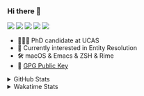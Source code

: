 ### Hi there 👋

[![](https://img.shields.io/badge/-Email-325180?logo=maildotru&logoColor=white&style=flat-square)](mailto:hi@wang.tianshu.me)
[![](https://img.shields.io/badge/-GitHub-black?logo=GitHub&style=flat-square)](https://github.com/tshu-w)
[![](https://img.shields.io/badge/-Telegram-26a5e4?labelColor=fafafa&logo=telegram&style=flat-square)](https://t.me/tshu_w) 
[![](https://img.shields.io/badge/-Twitter-1da1f2?logo=Twitter&logoColor=white&style=flat-square)](https://twitter.com/tshu_w)
[![](https://komarev.com/ghpvc/?username=tshu-w&color=blueviolet&style=flat-square)]()



- 🧑🏻‍🎓 PhD candidate at UCAS
- 🔭 Currently interested in Entity Resolution
- 🛠 macOS & Emacs & ZSH & Rime
- 🔑 [GPG Public Key](https://github.com/tshu-w/dotfiles/blob/main/config/gnupg/public.asc)

<details>

<summary>GitHub Stats</summary>

![Tianshu's GitHub stats](https://github-readme-stats.vercel.app/api?username=tshu-w&show_icons=true&theme=buefy&count_private=true)
  
</details>


<details>
  <summary>Wakatime Stats</summary>

  Currently, files accessed by tramp cannot be tracked by wakatime, see https://github.com/wakatime/wakatime-mode/issues/27
  <br>
  
<!--START_SECTION:waka-->
![Code Time](http://img.shields.io/badge/Code%20Time-6%2C452%20hrs%2017%20mins-blue)

**I'm a Night 🦉** 

```text
🌞 Morning                261 commits         ██░░░░░░░░░░░░░░░░░░░░░░░   09.83 % 
🌆 Daytime                969 commits         █████████░░░░░░░░░░░░░░░░   36.51 % 
🌃 Evening                1147 commits        ███████████░░░░░░░░░░░░░░   43.22 % 
🌙 Night                  277 commits         ███░░░░░░░░░░░░░░░░░░░░░░   10.44 % 
```
📅 **I'm Most Productive on Tuesday** 

```text
Monday                   454 commits         ████░░░░░░░░░░░░░░░░░░░░░   17.11 % 
Tuesday                  696 commits         ███████░░░░░░░░░░░░░░░░░░   26.22 % 
Wednesday                362 commits         ███░░░░░░░░░░░░░░░░░░░░░░   13.64 % 
Thursday                 179 commits         ██░░░░░░░░░░░░░░░░░░░░░░░   06.74 % 
Friday                   478 commits         █████░░░░░░░░░░░░░░░░░░░░   18.01 % 
Saturday                 326 commits         ███░░░░░░░░░░░░░░░░░░░░░░   12.28 % 
Sunday                   159 commits         █░░░░░░░░░░░░░░░░░░░░░░░░   05.99 % 
```


📊 **This Week I Spent My Time On** 

```text
💬 Programming Languages: 
sh                       16 hrs 59 mins      █████████████████████████   100.00 % 

🔥 Editors: 
Zsh                      16 hrs 59 mins      █████████████████████████   100.00 % 

🐱‍💻 Projects: 
Terminal                 8 hrs 53 mins       █████████████░░░░░░░░░░░░   52.28 % 
uniblocker               7 hrs 39 mins       ███████████░░░░░░░░░░░░░░   45.02 % 
dotfiles                 15 mins             ░░░░░░░░░░░░░░░░░░░░░░░░░   01.51 % 
lit-arkent               11 mins             ░░░░░░░░░░░░░░░░░░░░░░░░░   01.14 % 
universal-blocker        0 secs              ░░░░░░░░░░░░░░░░░░░░░░░░░   00.05 % 

💻 Operating System: 
Linux                    10 hrs 21 mins      ███████████████░░░░░░░░░░   60.97 % 
Mac                      6 hrs 38 mins       ██████████░░░░░░░░░░░░░░░   39.03 % 
```

**I Mostly Code in Python** 

```text
Python                   19 repos            █████████░░░░░░░░░░░░░░░░   35.85 % 
Emacs Lisp               10 repos            █████░░░░░░░░░░░░░░░░░░░░   18.87 % 
Ruby                     3 repos             █░░░░░░░░░░░░░░░░░░░░░░░░   05.66 % 
Jupyter Notebook         2 repos             █░░░░░░░░░░░░░░░░░░░░░░░░   03.77 % 
Lua                      1 repo              ░░░░░░░░░░░░░░░░░░░░░░░░░   01.89 % 
```




 Last Updated on 17/05/2023 08:13:23 UTC
<!--END_SECTION:waka-->
</details>

